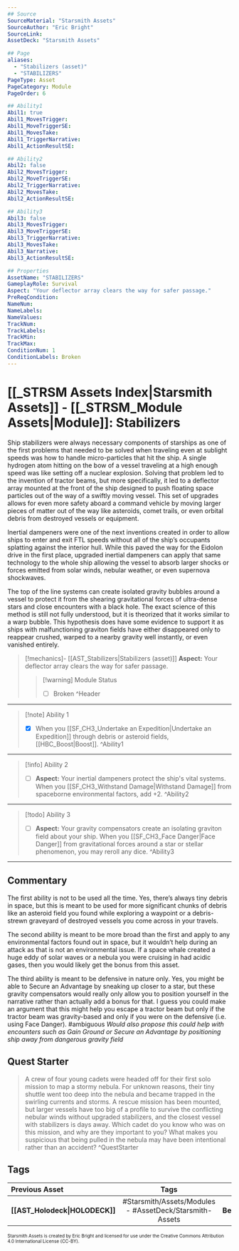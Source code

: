 ```yaml
---
## Source
SourceMaterial: "Starsmith Assets"
SourceAuthor: "Eric Bright"
SourceLink: 
AssetDeck: "Starsmith Assets"

## Page
aliases: 
  - "Stabilizers (asset)"
  - "STABILIZERS"
PageType: Asset
PageCategory: Module
PageOrder: 6

## Ability1
Abil1: true 
Abil1_MovesTrigger: 
Abil1_MoveTriggerSE: 
Abil1_MovesTake: 
Abil1_TriggerNarrative: 
Abil1_ActionResultSE: 

## Ability2
Abil2: false 
Abil2_MovesTrigger: 
Abil2_MoveTriggerSE: 
Abil2_TriggerNarrative: 
Abil2_MovesTake: 
Abil2_ActionResultSE: 

## Ability3
Abil3: false 
Abil3_MovesTrigger: 
Abil3_MoveTriggerSE: 
Abil3_TriggerNarrative: 
Abil3_MovesTake: 
Abil3_Narrative: 
Abil3_ActionResultSE: 

## Properties
AssetName: "STABILIZERS"
GameplayRole: Survival
Aspect: "Your deflector array clears the way for safer passage."
PreReqCondition: 
NameNum: 
NameLabels: 
NameValues: 
TrackNum: 
TrackLabels: 
TrackMin: 
TrackMax: 
ConditionNum: 1
ConditionLabels: Broken
---
```

# [[_STRSM Assets Index|Starsmith Assets]] - [[_STRSM_Module Assets|Module]]: Stabilizers
Ship stabilizers were always necessary components of starships as one of the first problems that needed to be solved when traveling even at sublight speeds was how to handle micro-particles that hit the ship. A single hydrogen atom hitting on the bow of a vessel traveling at a high enough speed was like setting off a nuclear explosion. Solving that problem led to the invention of tractor beams, but more specifically, it led to a deflector array mounted at the front of the ship designed to push floating space particles out of the way of a swiftly moving vessel. This set of upgrades allows for even more safety aboard a command vehicle by moving larger pieces of matter out of the way like asteroids, comet trails, or even orbital debris from destroyed vessels or equipment.

Inertial dampeners were one of the next inventions created in order to allow ships to enter and exit FTL speeds without all of the ship’s occupants splatting against the interior hull. While this paved the way for the Eidolon drive in the first place, upgraded inertial dampeners can apply that same technology to the whole ship allowing the vessel to absorb larger shocks or forces emitted from solar winds, nebular weather, or even supernova shockwaves.

The top of the line systems can create isolated gravity bubbles around a vessel to protect it from the shearing gravitational forces of ultra-dense stars and close encounters with a black hole. The exact science of this method is still not fully understood, but it is theorized that it works similar to a warp bubble. This hypothesis does have some evidence to support it as ships with malfunctioning graviton fields have either disappeared only to reappear crushed, warped to a nearby gravity well instantly, or even vanished entirely.

> [!mechanics]- [[AST_Stabilizers|Stabilizers (asset)]]
> **Aspect:** Your deflector array clears the way for safer passage.
> > [!warning] Module Status
> > - [ ] Broken ^Header
___

> [!note] Ability 1
> - [x] When you [[SF_CH3_Undertake an Expedition|Undertake an Expedition]] through debris or asteroid fields, [[HBC_Boost|Boost]]. ^Ability1
___
> [!info] Ability 2
> - [ ] **Aspect:** Your inertial dampeners protect the ship's vital systems.
> When you [[SF_CH3_Withstand Damage|Withstand Damage]] from spaceborne environmental factors, add +2. ^Ability2
___
> [!todo] Ability 3
> - [ ] **Aspect:** Your gravity compensators create an isolating graviton field about your ship.
> When you [[SF_CH3_Face Danger|Face Danger]] from gravitational forces around a star or stellar phenomenon, you may reroll any dice. ^Ability3

___

## Commentary
The first ability is not to be used all the time. Yes, there’s always tiny debris in space, but this is meant to be used for more significant chunks of debris like an asteroid field you found while exploring a waypoint or a debris-strewn graveyard of destroyed vessels you come across in your travels.

The second ability is meant to be more broad than the first and apply to any environmental factors found out in space, but it wouldn’t help during an attack as that is not an environmental issue. If a space whale created a huge eddy of solar waves or a nebula you were cruising in had acidic gases, then you would likely get the bonus from this asset.

The third ability is meant to be defensive in nature only. Yes, you might be able to Secure an Advantage by sneaking up closer to a star, but these gravity compensators would really only allow you to position yourself in the narrative rather than actually add a bonus for that. I guess you could make an argument that this might help you escape a tractor beam but only if the tractor beam was gravity-based and only if you were on the defensive (i.e. using Face Danger). #ambiguous _Would also propose this could help with encounters such as Gain Ground or Secure an Advantage by positioning ship away from dangerous gravity field_


## Quest Starter
> A crew of four young cadets were headed off for their first solo mission to map a stormy nebula. For unknown reasons, their tiny shuttle went too deep into the nebula and became trapped in the swirling currents and storms. A rescue mission has been mounted, but larger vessels have too big of a profile to survive the conflicting nebular winds without upgraded stabilizers, and the closest vessel with stabilizers is days away. Which cadet do you know who was on this mission, and why are they important to you? What makes you suspicious that being pulled in the nebula may have been intentional rather than an accident? ^QuestStarter

## Tags

| Previous Asset| Tags | Next Asset |
| :--- | :---: | ---: |
| **[[AST_Holodeck\|HOLODECK]]** | #Starsmith/Assets/Modules - #AssetDeck/Starsmith-Assets | **[[AST_Tractor Beam\|TRACTOR BEAM]]** |

<font size=-2>Starsmith Assets is created by Eric Bright and licensed for use under the Creative Commons Attribution 4.0 International License (CC-BY).</font>
